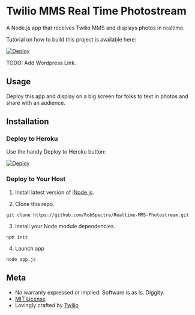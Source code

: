 # Twilio MMS Real Time Photostream

A Node.js app that receives Twilio MMS and displays photos in realtime.

Tutorial on how to build this project is available here:

[![Deploy](https://www.herokucdn.com/deploy/button.png)](https://heroku.com/deploy?template=https://github.com/RobSpectre/Realtime-MMS-Photostream)

TODO: Add Wordpress Link.

## Usage

Deploy this app and display on a big screen for folks to text in photos and
share with an audience.

## Installation

### Deploy to Heroku

Use the handy Deploy to Heroku button:

[![Deploy](https://www.herokucdn.com/deploy/button.png)](https://heroku.com/deploy?template=https://github.com/RobSpectre/Realtime-MMS-Photostream)


### Deploy to Your Host

1) Install latest version of i[Node.js](http://nodejs.org/download/).

2) Clone this repo.

`git clone https://github.com/RobSpectre/Realtime-MMS-Photostream.git`

3) Install your Node module dependencies.

`npm init`

4) Launch app

`node app.js`


## Meta

* No warranty expressed or implied.  Software is as is. Diggity.
* [MIT License](http://www.opensource.org/licenses/mit-license.html)
* Lovingly crafted by [Twilio](https://www.twilio.com) 
